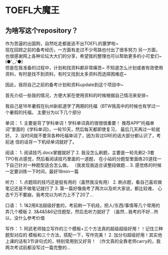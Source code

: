 # TOEFL大魔王

## 为啥写这个repository？

作为苦逼的出国狗，自然吃走都是逃不出TOEFL的噩梦啦~    
现在回顾之前的备考经历，一方面有走过不少弯路也付出了很多努力
另一方面，也很感谢网上各种论坛大大们的分享，希望我的整理也可以帮助更多的小可爱们~(●'◡'●)   
但是在我准备的过程中，计划和找资料都非常痛苦~
不知道怎么计划或者有效使用资料，有时是找不到资料，有时又找到太多资料而选择困难症~  

因此，我将自己之前的备考计划和资料update到这个项目中~

首先介绍一些我的情况，方便大家在使用资料的时候根据自己情况来安排~  


我自己是16年暑假在杭州新航道学了两期的托福（BTW我高中的时候也有学过一个暑假的托福，
主要分为以下几个部分


单词：
	1. 主要是背了学科单词！学科单词真的很很很重要！
	   推荐APP“托福单词”里面的《学科单词》，一轮10天，然后每天都即使复习，
	   最后几天再过一轮就好。
	2. 没时间就不要背各种托福单词了，因为背过GRE的话大部分都认识了，考前迷
           信的话背一下机经单词就好了。

阅读：
	1. 阅读技巧.docx掌握就好了
	2. 我没怎么刷题，主要是一轮先刷2-3套TPO有点感觉，然后看阅读技巧里面的一道题，
	   在小站的分题型里面练20道找一下自己针对一种题型适合怎么做。
	   （我发现我适合读整段做题...
	3. 感觉练的时候一定要训练一下时间，最好18min一篇

听力：
	1. 点题班的技巧还是挺有用的（虽然我没有用）
	2. 刷点题，看自己喜欢做笔记还是不做笔记就行了
	3. 第一篇好像我考了两次以及听大家说，都比较难，
	   心态千万不要崩，我考完以为听力上不了20了...

口语：
	1. 1&2用8法超级好套的，考前刷一下机经，把人/东西/事情等几个常用的弄几个模板
	2. 3&4&5&6记住题型，然后去听力就好了
	（虽然...我考的不好...所以，没什么参考价值

写作：
	1. 阿武老师独立写作的三个模板+三个方法真的超级超级好用！！记住三种题型对应的
	   模板和三个方法，搭配一下，写作完美！
	2. 加分句超级好用！其实他上课的话有3节讲句式的，特别常用到又好背！
	（作文真的全靠老师carry的，我两次考试前都没写过一篇完整的...
